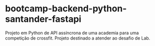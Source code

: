 # bootcamp-backend-python-santander-fastapi
Projeto em Python de API assíncrona de uma academia para uma competição de crossfit. Projeto destinado a atender ao desafio de Lab.
